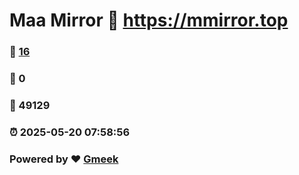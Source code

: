 # Maa Mirror :link: https://mmirror.top 
### :page_facing_up: [16](https://mmirror.top/tag.html) 
### :speech_balloon: 0 
### :hibiscus: 49129 
### :alarm_clock: 2025-05-20 07:58:56 
### Powered by :heart: [Gmeek](https://github.com/Meekdai/Gmeek)
